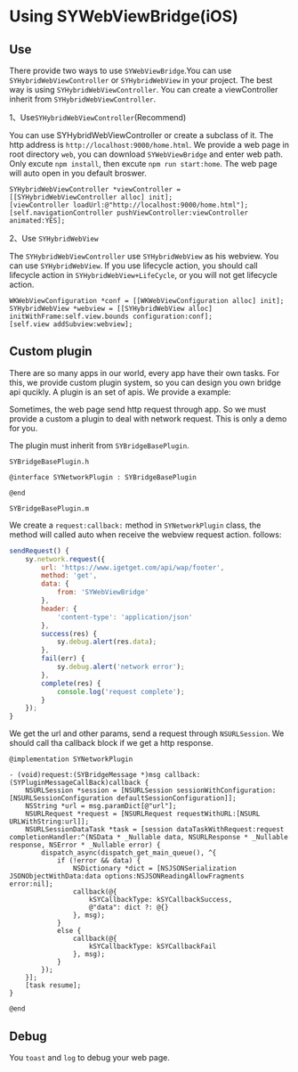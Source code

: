 # Using SYWebViewBridge(iOS)

## Use

There provide two ways to use `SYWebViewBridge`.You can use `SYHybridWebViewController` or `SYHybridWebView` in your project. The best way is using `SYHybridWebViewController`. You can create a viewController inherit from `SYHybridWebViewController`.

1、Use`SYHybridWebViewController`(Recommend)

You can use SYHybridWebViewController or create a subclass of it. The http address is `http://localhost:9000/home.html`. We provide a web page in root directory `web`, you can download `SYWebViewBridge` and enter web path. Only excute `npm install`, then excute `npm run start:home`. The web page will auto open in you default broswer.

```objc
SYHybridWebViewController *viewController = [[SYHybridWebViewController alloc] init];
[viewController loadUrl:@"http://localhost:9000/home.html"];
[self.navigationController pushViewController:viewController animated:YES];
```

2、Use `SYHybridWebView`

The `SYHybridWebViewController` use `SYHybridWebView` as his webview. You can use `SYHybridWebView`. If you use lifecycle action, you should call lifecycle action in `SYHybridWebView+LifeCycle`, or you will not get lifecycle action.

```objc
WKWebViewConfiguration *conf = [[WKWebViewConfiguration alloc] init];
SYHybridWebView *webview = [[SYHybridWebView alloc] initWithFrame:self.view.bounds configuration:conf];
[self.view addSubview:webview];
```

## Custom plugin

There are so many apps in our world, every app have their own tasks. For this, we provide custom plugin system, so you can design you own bridge api qucikly. A plugin is an set of apis. We provide a example:

Sometimes, the web page send http request through app. So we must provide a custom a plugin to deal with network request. This is only a demo for you. 

The plugin must inherit from `SYBridgeBasePlugin`.

`SYBridgeBasePlugin.h`

```objc
@interface SYNetworkPlugin : SYBridgeBasePlugin

@end
```

`SYBridgeBasePlugin.m`

We create a `request:callback:` method in `SYNetworkPlugin` class, the method will called auto when receive the webview request action. follows:

```js
sendRequest() {
    sy.network.request({
        url: 'https://www.igetget.com/api/wap/footer',
        method: 'get',
        data: {
            from: 'SYWebViewBridge'
        },
        header: {
            'content-type': 'application/json'
        },
        success(res) {
            sy.debug.alert(res.data);
        },
        fail(err) {
            sy.debug.alert('network error');
        },
        complete(res) {
            console.log('request complete');
        }
    });
}
```

We get the url and other params, send a request through `NSURLSession`. We should call tha callback
block if we get a http response.

```objc
@implementation SYNetworkPlugin

- (void)request:(SYBridgeMessage *)msg callback:(SYPluginMessageCallBack)callback {
    NSURLSession *session = [NSURLSession sessionWithConfiguration:[NSURLSessionConfiguration defaultSessionConfiguration]];
    NSString *url = msg.paramDict[@"url"];
    NSURLRequest *request = [NSURLRequest requestWithURL:[NSURL URLWithString:url]];
    NSURLSessionDataTask *task = [session dataTaskWithRequest:request completionHandler:^(NSData * _Nullable data, NSURLResponse * _Nullable response, NSError * _Nullable error) {
        dispatch_async(dispatch_get_main_queue(), ^{
            if (!error && data) {
                NSDictionary *dict = [NSJSONSerialization JSONObjectWithData:data options:NSJSONReadingAllowFragments error:nil];
                callback(@{
                    kSYCallbackType: kSYCallbackSuccess,
                    @"data": dict ?: @{}
                }, msg);
            }
            else {
                callback(@{
                    kSYCallbackType: kSYCallbackFail
                }, msg);
            }
        });
    }];
    [task resume];
}

@end
```

## Debug

You `toast` and `log` to debug your web page.